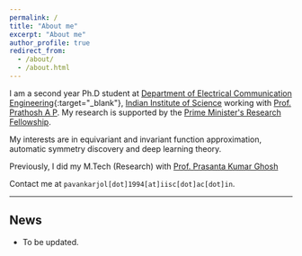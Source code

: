 ```yaml
---
permalink: /
title: "About me"
excerpt: "About me"
author_profile: true
redirect_from: 
  - /about/
  - /about.html
---
```


I am a second year Ph.D student at [Department of Electrical Communication Engineering](https://ece.iisc.ac.in){:target="_blank"}, [Indian Institute of Science](https://iisc.ac.in/) working with [Prof. Prathosh A P](https://sites.google.com/view/prathosh/home). My research is supported by the [Prime Minister's Research Fellowship](https://www.pmrf.in/).

My interests are in equivariant and invariant function approximation, automatic symmetry discovery and deep learning theory.

Previously, I did my M.Tech (Research) with [Prof. Prasanta Kumar Ghosh](https://ee.iisc.ac.in/prasanta-kumar-ghosh/)

Contact me at `pavankarjol[dot]1994[at]iisc[dot]ac[dot]in`.


----------------------------------------------------------------------------------------------------

News
---
* To be updated.
